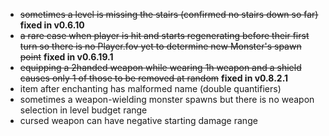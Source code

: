 * ~~sometimes a level is missing the stairs (confirmed no stairs down so far)~~ **fixed in v0.6.10**
* ~~a rare case when player is hit and starts regenerating before their first turn so there is no Player.fov yet to determine new Monster's spawn point~~ **fixed in v0.6.19.1**
* ~~equipping a 2handed weapon while wearing 1h weapon and a shield causes only 1 of those to be removed at random~~ **fixed in v0.8.2.1**
* item after enchanting has malformed name (double quantifiers)
* sometimes a weapon-wielding monster spawns but there is no weapon selection in level budget range
* cursed weapon can have negative starting damage range

